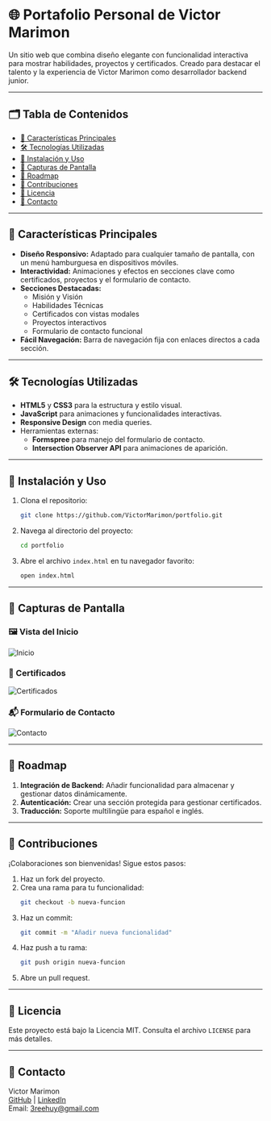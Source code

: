 
# 🌐 **Portafolio Personal de Victor Marimon**

Un sitio web que combina diseño elegante con funcionalidad interactiva para mostrar habilidades, proyectos y certificados. Creado para destacar el talento y la experiencia de Victor Marimon como desarrollador backend junior.

---

## 🗂 **Tabla de Contenidos**
- [🌟 Características Principales](#-características-principales)
- [🛠 Tecnologías Utilizadas](#-tecnologías-utilizadas)
- [🚀 Instalación y Uso](#-instalación-y-uso)
- [📸 Capturas de Pantalla](#-capturas-de-pantalla)
- [🔮 Roadmap](#-roadmap)
- [🤝 Contribuciones](#-contribuciones)
- [📜 Licencia](#-licencia)
- [👤 Contacto](#-contacto)

---

## 🌟 **Características Principales**
- **Diseño Responsivo:** Adaptado para cualquier tamaño de pantalla, con un menú hamburguesa en dispositivos móviles.
- **Interactividad:** Animaciones y efectos en secciones clave como certificados, proyectos y el formulario de contacto.
- **Secciones Destacadas:**
  - Misión y Visión
  - Habilidades Técnicas
  - Certificados con vistas modales
  - Proyectos interactivos
  - Formulario de contacto funcional
- **Fácil Navegación:** Barra de navegación fija con enlaces directos a cada sección.

---

## 🛠 **Tecnologías Utilizadas**
- **HTML5** y **CSS3** para la estructura y estilo visual.
- **JavaScript** para animaciones y funcionalidades interactivas.
- **Responsive Design** con media queries.
- Herramientas externas:
  - **Formspree** para manejo del formulario de contacto.
  - **Intersection Observer API** para animaciones de aparición.

---

## 🚀 **Instalación y Uso**
1. Clona el repositorio:
   ```bash
   git clone https://github.com/VictorMarimon/portfolio.git
   ```
2. Navega al directorio del proyecto:
   ```bash
   cd portfolio
   ```
3. Abre el archivo `index.html` en tu navegador favorito:
   ```bash
   open index.html
   ```

---

## 📸 **Capturas de Pantalla**
### 🖼 Vista del Inicio
![Inicio](https://via.placeholder.com/800x400 "Inicio del sitio")

### 📄 Certificados
![Certificados](https://via.placeholder.com/800x400 "Sección de certificados")

### 📬 Formulario de Contacto
![Contacto](https://via.placeholder.com/800x400 "Formulario de contacto")

---

## 🔮 **Roadmap**
1. **Integración de Backend:** Añadir funcionalidad para almacenar y gestionar datos dinámicamente.
2. **Autenticación:** Crear una sección protegida para gestionar certificados.
3. **Traducción:** Soporte multilingüe para español e inglés.

---

## 🤝 **Contribuciones**
¡Colaboraciones son bienvenidas! Sigue estos pasos:
1. Haz un fork del proyecto.
2. Crea una rama para tu funcionalidad:
   ```bash
   git checkout -b nueva-funcion
   ```
3. Haz un commit:
   ```bash
   git commit -m "Añadir nueva funcionalidad"
   ```
4. Haz push a tu rama:
   ```bash
   git push origin nueva-funcion
   ```
5. Abre un pull request.

---

## 📜 **Licencia**
Este proyecto está bajo la Licencia MIT. Consulta el archivo `LICENSE` para más detalles.

---

## 👤 **Contacto**
Victor Marimon  
[GitHub](https://github.com/VictorMarimon) | [LinkedIn](https://www.linkedin.com/in/victor-marimon/)  
Email: 3reehuy@gmail.com
